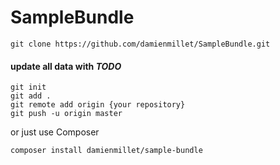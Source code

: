 # SampleBundle


```shell
git clone https://github.com/damienmillet/SampleBundle.git
```

#### update all data with _**TODO**_

```shell
git init
git add .
git remote add origin {your repository}
git push -u origin master
```

or just use Composer

```shell
composer install damienmillet/sample-bundle
```

